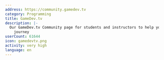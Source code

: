 ```yaml
---
address: https://community.gamedev.tv
category: Programming
title: GameDev.tv
description: |-
  Our GameDev.tv Community page for students and instructors to help you on your GameDev
    journey
userCount: 61644
icon: gamedevtv.png
activity: very high
language: en
---
```

